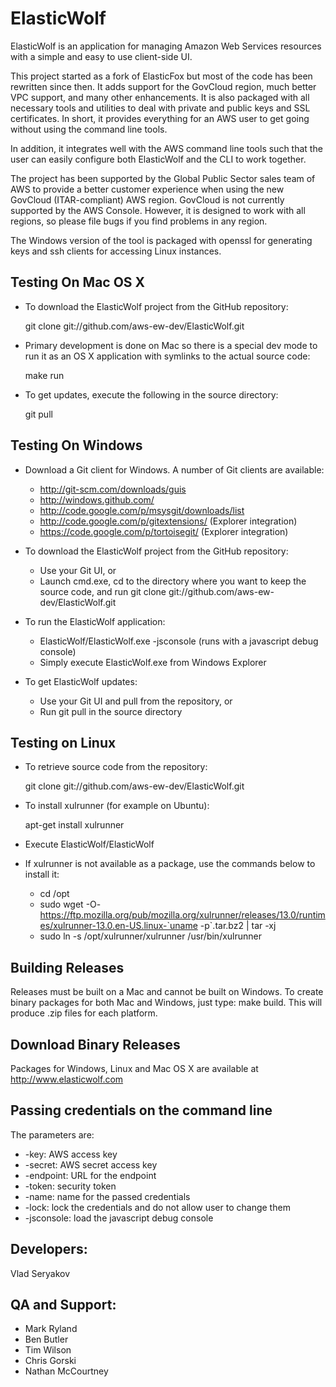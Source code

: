 # ElasticWolf

ElasticWolf is an application for managing Amazon Web Services resources with a simple and
easy to use client-side UI.

This project started as a fork of ElasticFox but most of the code has been rewritten since then.
It adds support for the GovCloud region, much better VPC support, and many other enhancements.
It is also packaged with all necessary tools and utilities to deal with private and public
keys and SSL certificates. In short, it provides everything for an AWS user to get going
without using the command line tools.

In addition, it integrates well with the AWS command line tools such that the user can
easily configure both ElasticWolf and the CLI to work together.

The project has been supported by the Global Public Sector sales team of AWS to provide a
better customer experience when using the new GovCloud (ITAR-compliant) AWS region.
GovCloud is not currently supported by the AWS Console.  However, it is designed to work
with all regions, so please file bugs if you find problems in any region.

The Windows version of the tool is packaged with openssl for generating keys and ssh
clients for accessing Linux instances.

## Testing On Mac OS X

   * To download the ElasticWolf project from the GitHub repository:

     git clone git://github.com/aws-ew-dev/ElasticWolf.git

   * Primary development is done on Mac so there is a special dev mode to run it as
     an OS X application with symlinks to the actual source code:

     make run

   * To get updates, execute the following in the source directory:

     git pull

## Testing On Windows

   * Download a Git client for Windows.  A number of Git clients are available:

     * http://git-scm.com/downloads/guis
     * http://windows.github.com/
     * http://code.google.com/p/msysgit/downloads/list
     * http://code.google.com/p/gitextensions/ (Explorer integration)
     * https://code.google.com/p/tortoisegit/ (Explorer integration)

   * To download the ElasticWolf project from the GitHub repository:

     * Use your Git UI, or
     * Launch cmd.exe, cd to the directory where you want to keep the source code, and
       run git clone git://github.com/aws-ew-dev/ElasticWolf.git

   * To run the ElasticWolf application:

     * ElasticWolf/ElasticWolf.exe -jsconsole (runs with a javascript debug console)
     * Simply execute ElasticWolf.exe from Windows Explorer

   * To get ElasticWolf updates:

     * Use your Git UI and pull from the repository, or
     * Run git pull in the source directory

## Testing on Linux

   * To retrieve source code from the repository:

     git clone git://github.com/aws-ew-dev/ElasticWolf.git

   * To install xulrunner (for example on Ubuntu):

     apt-get install xulrunner

   * Execute ElasticWolf/ElasticWolf

   * If xulrunner is not available as a package, use the commands below to install it:

     * cd /opt
     * sudo wget -O- https://ftp.mozilla.org/pub/mozilla.org/xulrunner/releases/13.0/runtimes/xulrunner-13.0.en-US.linux-`uname -p`.tar.bz2 | tar -xj
     * sudo ln -s /opt/xulrunner/xulrunner /usr/bin/xulrunner

## Building Releases

 Releases must be built on a Mac and cannot be built on Windows.  To create binary packages
 for both Mac and Windows, just type: make build.  This will produce .zip files for each platform.

## Download Binary Releases

  Packages for Windows, Linux and Mac OS X are available at http://www.elasticwolf.com

## Passing credentials on the command line

 The parameters are:

 * -key: AWS access key
 * -secret: AWS secret access key
 * -endpoint: URL for the endpoint
 * -token: security token
 * -name: name for the passed credentials
 * -lock: lock the credentials and do not allow user to change them
 * -jsconsole: load the javascript debug console

## Developers:
  Vlad Seryakov

## QA and Support:
 * Mark Ryland
 * Ben Butler
 * Tim Wilson
 * Chris Gorski
 * Nathan McCourtney

